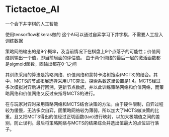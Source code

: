 # Tictactoe_AI
一个会下井字棋的人工智能

使用tensorflow和keras做的
这个AI可以通过自弈学习下井字棋，不需要人工投入训练数据

策略网络输出的是9个概率，及当前情况下在棋盘上9个点落子的可能性；价值网络则输出一个值，即当前局面的评估值。
由于两个网络的最后一层的激活函数都是sigmoid函数，固输出都在0-1之间

其训练采用的算法是策略网络、价值网络和蒙特卡洛树搜索(MCTS)的结合。其中，MCTS的节点拓展选择采用UTC算法，探索系数这里设置是1.4。MCTS经过多次模拟对弈后进行回溯，更新节点数据，并以此训练策略网络和价值网络，而策略网络和价值网络又反过来指导MCTS的进行。

在与玩家对弈时采用策略网络和MCTS结合决策的方法。由于硬件限制，自弈过程较为缓慢，无法多次自弈，固策略网络较为薄弱，所以加大了MCTS做决策的比重。且又把MCTS得出的值经过正切函数(tan)进行映射，以加大极端值之间的差别，防止误判。最后将策略网络与MCTS的结果综合并选出值最大的点位进行落子。

